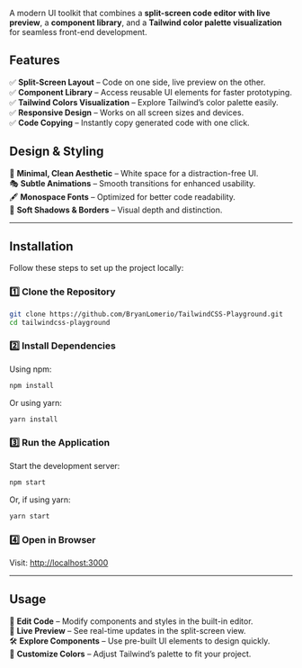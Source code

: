 
A modern UI toolkit that combines a **split-screen code editor with live preview**, a **component library**, and a **Tailwind color palette visualization** for seamless front-end development.  

## **Features**  

✅ **Split-Screen Layout** – Code on one side, live preview on the other.  
✅ **Component Library** – Access reusable UI elements for faster prototyping.  
✅ **Tailwind Colors Visualization** – Explore Tailwind’s color palette easily.  
✅ **Responsive Design** – Works on all screen sizes and devices.  
✅ **Code Copying** – Instantly copy generated code with one click.  

## **Design & Styling**  

🎨 **Minimal, Clean Aesthetic** – White space for a distraction-free UI.  
🎭 **Subtle Animations** – Smooth transitions for enhanced usability.  
🖋️ **Monospace Fonts** – Optimized for better code readability.  
🌟 **Soft Shadows & Borders** – Visual depth and distinction.  

---

## **Installation**  

Follow these steps to set up the project locally:  

### **1️⃣ Clone the Repository**  
```bash
git clone https://github.com/BryanLomerio/TailwindCSS-Playground.git
cd tailwindcss-playground
```

### **2️⃣ Install Dependencies**  
Using npm:  
```bash
npm install
```  
Or using yarn:  
```bash
yarn install
```  

### **3️⃣ Run the Application**  
Start the development server:  
```bash
npm start
```  
Or, if using yarn:  
```bash
yarn start
```  

### **4️⃣ Open in Browser**  
Visit: [http://localhost:3000](http://localhost:3000)  

---

## **Usage**  

🚀 **Edit Code** – Modify components and styles in the built-in editor.  
👀 **Live Preview** – See real-time updates in the split-screen view.  
🛠️ **Explore Components** – Use pre-built UI elements to design quickly.  
🎨 **Customize Colors** – Adjust Tailwind’s palette to fit your project.  

